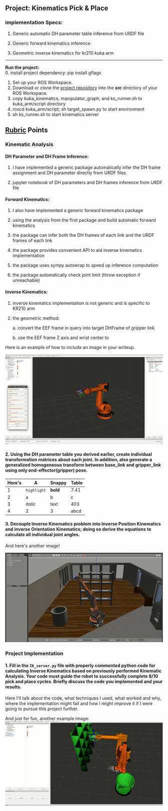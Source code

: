 ## Project: Kinematics Pick & Place
###  implementation Specs:

1. Generic automatic DH parameter table inference from URDF file

2. Generic forward kinematics inference

2. Geometric inverse kinematics for kr210 kuka arm
---

**Run the project:**  
0. install project dependency: pip install gflags
1. Set up your ROS Workspace.
2. Download or clone the [project repository](https://github.com/udacity/RoboND-Kinematics-Project) into the ***src*** directory of your ROS Workspace.  
3. copy kuka_kinematics, manipulator_graph, and ks_runner.sh to kuka_arm/script directory
4. roscd kuka_arm/script; sh target_spawn.py to start environment
5. sh ks_runner.sh to start kinematics server


[//]: # (Image References)

[image1]: ./misc_images/misc1.png
[image2]: ./misc_images/misc2.png
[image3]: ./misc_images/misc3.png

## [Rubric](https://review.udacity.com/#!/rubrics/972/view) Points

### Kinematic Analysis


#### DH Parameter and DH Frame Inference:

 1. I have implemented a generic package automatically infer the DH 
 frame assignment and DH parameter directly from URDF files
 
 2. jupyter notebook of DH parameters and DH frames inference from URDF file
 
#### Forward Kinematics:

 1. I also have implemented a generic forward kinematics package
 
 2. using the analysis from the first package and build automatic forward kinematics
 
 3. the package can infer both the DH frames of each link and the URDF frames of each link
 
 4. the package provides convenient API to aid inverse kinematics implementation 

 5. the package uses sympy autowrap to speed up inference computation
 
 6. the package automatically check joint limit (throw exception if unreachable)

#### Inverse Kinematics:

 1. inverse kinematics implementation is not generic and is specific to KR210 arm
 
 2. the geometric method: 
 
     a. convert the EEF frame in query into target DHFrame of gripper link
     
     b. use the EEF frame Z axis and wrist center to 

Here is an example of how to include an image in your writeup.

![alt text][image1]

#### 2. Using the DH parameter table you derived earlier, create individual transformation matrices about each joint. In addition, also generate a generalized homogeneous transform between base_link and gripper_link using only end-effector(gripper) pose.

Here's | A | Snappy | Table
--- | --- | --- | ---
1 | `highlight` | **bold** | 7.41
2 | a | b | c
3 | *italic* | text | 403
4 | 2 | 3 | abcd

#### 3. Decouple Inverse Kinematics problem into Inverse Position Kinematics and inverse Orientation Kinematics; doing so derive the equations to calculate all individual joint angles.

And here's another image! 

![alt text][image2]

### Project Implementation

#### 1. Fill in the `IK_server.py` file with properly commented python code for calculating Inverse Kinematics based on previously performed Kinematic Analysis. Your code must guide the robot to successfully complete 8/10 pick and place cycles. Briefly discuss the code you implemented and your results. 


Here I'll talk about the code, what techniques I used, what worked and why, where the implementation might fail and how I might improve it if I were going to pursue this project further.  


And just for fun, another example image:
![alt text][image3]


